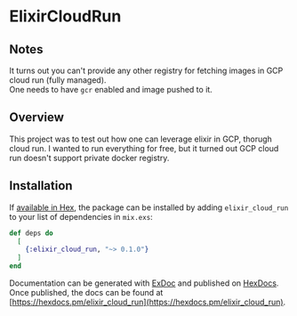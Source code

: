 # ElixirCloudRun

## Notes
It turns out you can't provide any other registry for fetching images in GCP cloud run (fully managed).  
One needs to have `gcr` enabled and image pushed to it.

## Overview

This project was to test out how one can leverage elixir in GCP, thorugh cloud run.
I wanted to run everything for free, but it turned out GCP cloud run doesn't support private docker registry.

## Installation

If [available in Hex](https://hex.pm/docs/publish), the package can be installed
by adding `elixir_cloud_run` to your list of dependencies in `mix.exs`:

```elixir
def deps do
  [
    {:elixir_cloud_run, "~> 0.1.0"}
  ]
end
```

Documentation can be generated with [ExDoc](https://github.com/elixir-lang/ex_doc)
and published on [HexDocs](https://hexdocs.pm). Once published, the docs can
be found at [https://hexdocs.pm/elixir_cloud_run](https://hexdocs.pm/elixir_cloud_run).

